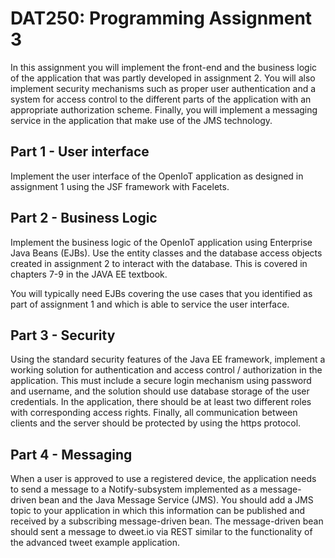 # DAT250: Programming Assignment 3

In this assignment you will implement the front-end and the business logic of the application that was partly developed in assignment 2. You will also implement security mechanisms such as proper user authentication and a system for access control to the different parts of the application with an appropriate authorization scheme. Finally, you will implement a messaging service in the application that make use of the JMS technology.

## Part 1 - User interface

Implement the user interface of the OpenIoT application as designed in assignment 1 using the JSF framework with Facelets.

## Part 2 - Business Logic

Implement the business logic of the OpenIoT application using Enterprise Java Beans (EJBs). Use the entity classes and the database access objects created in assignment 2 to interact with the database. This is covered in chapters 7-9 in the JAVA EE textbook.

You will typically need EJBs covering the use cases that you identified as part of assignment 1 and which is able to service the user interface.

## Part 3 - Security

Using the standard security features of the Java EE framework, implement a working solution for authentication and access control / authorization in the application. This must include a secure login mechanism using password and username, and the solution should use database storage of the user credentials. In the application, there should be at least two different roles with corresponding access rights. Finally, all communication between clients and the server should be protected by using the https protocol.

## Part 4 - Messaging

When a user is approved to use a registered device, the application needs to send a message to a Notify-subsystem implemented as a message-driven bean and the Java Message Service (JMS). You should add a JMS topic to your application in which this information can be published and received by a subscribing message-driven bean. The message-driven bean should sent a message to dweet.io via REST similar to the functionality of the advanced tweet example application.
